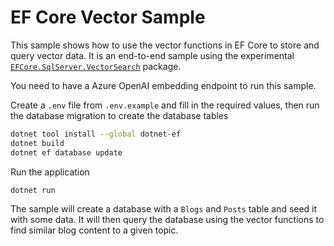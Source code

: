 # EF Core Vector Sample

This sample shows how to use the vector functions in EF Core to store and query vector data. It is an end-to-end sample using the experimental [`EFCore.SqlServer.VectorSearch`](https://github.com/efcore/EFCore.SqlServer.VectorSearch) package.

You need to have a Azure OpenAI embedding endpoint to run this sample.

Create a `.env` file from `.env.example` and fill in the required values, then run the database migration to create the database tables

```bash
dotnet tool install --global dotnet-ef
dotnet build
dotnet ef database update
```

Run the application

```bash
dotnet run
``` 

The sample will create a database with a `Blogs` and `Posts` table and seed it with some data. It will then query the database using the vector functions to find similar blog content to a given topic.